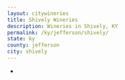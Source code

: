 ```yaml
---
layout: citywineries
title: Shively Wineries
description: Wineries in Shively, KY
permalink: /ky/jefferson/shively/
state: ky
county: jefferson
city: shively
---
```

-
